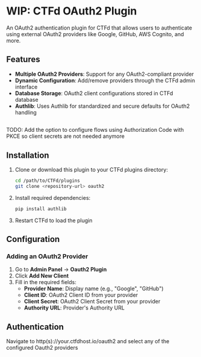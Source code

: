 # WIP: CTFd OAuth2 Plugin

An OAuth2 authentication plugin for CTFd that allows users to authenticate using external OAuth2 providers like Google, GitHub, AWS Cognito, and more.

## Features

- **Multiple OAuth2 Providers**: Support for any OAuth2-compliant provider
- **Dynamic Configuration**: Add/remove providers through the CTFd admin interface
- **Database Storage**: OAuth2 client configurations stored in CTFd database
- **Authlib**: Uses Authlib for standardized and secure defaults for OAuth2 handling

##
TODO: Add the option to configure flows using Authorization Code with PKCE so client secrets are not needed anymore

## Installation

1. Clone or download this plugin to your CTFd plugins directory:
   ```bash
   cd /path/to/CTFd/plugins
   git clone <repository-url> oauth2
   ```
2. Install required dependencies:
   ```bash
   pip install authlib
   ```
3. Restart CTFd to load the plugin

## Configuration
### Adding an OAuth2 Provider
1. Go to **Admin Panel** → **Oauth2 Plugin**
2. Click **Add New Client**
3. Fill in the required fields:
   - **Provider Name**: Display name (e.g., "Google", "GitHub")
   - **Client ID**: OAuth2 Client ID from your provider
   - **Client Secret**: OAuth2 Client Secret from your provider
   - **Authority URL**: Provider's Authority URL

## Authentication
Navigate to http(s)://your.ctfdhost.io/oauth2 and select any of the configured Oauth2 providers
